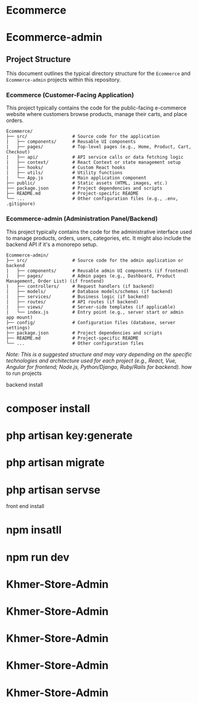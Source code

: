 # Ecommerce
# Ecommerce-admin
## Project Structure

This document outlines the typical directory structure for the `Ecommerce` and `Ecommerce-admin` projects within this repository.

### Ecommerce (Customer-Facing Application)

This project typically contains the code for the public-facing e-commerce website where customers browse products, manage their carts, and place orders.

```
Ecommerce/
├── src/                 # Source code for the application
|   ├── components/      # Reusable UI components
|   ├── pages/           # Top-level pages (e.g., Home, Product, Cart, Checkout)
|   ├── api/             # API service calls or data fetching logic
|   ├── context/         # React Context or state management setup
|   ├── hooks/           # Custom React hooks
|   ├── utils/           # Utility functions
|   └── App.js           # Main application component
├── public/              # Static assets (HTML, images, etc.)
├── package.json         # Project dependencies and scripts
├── README.md            # Project-specific README
└── ...                  # Other configuration files (e.g., .env, .gitignore)
```

### Ecommerce-admin (Administration Panel/Backend)

This project typically contains the code for the administrative interface used to manage products, orders, users, categories, etc. It might also include the backend API if it's a monorepo setup.

```
Ecommerce-admin/
├── src/                 # Source code for the admin application or backend
|   ├── components/      # Reusable admin UI components (if frontend)
|   ├── pages/           # Admin pages (e.g., Dashboard, Product Management, Order List) (if frontend)
|   ├── controllers/     # Request handlers (if backend)
|   ├── models/          # Database models/schemas (if backend)
|   ├── services/        # Business logic (if backend)
|   ├── routes/          # API routes (if backend)
|   ├── views/           # Server-side templates (if applicable)
|   └── index.js         # Entry point (e.g., server start or admin app mount)
├── config/              # Configuration files (database, server settings)
├── package.json         # Project dependencies and scripts
├── README.md            # Project-specific README
└── ...                  # Other configuration files
```

*Note: This is a suggested structure and may vary depending on the specific technologies and architecture used for each project (e.g., React, Vue, Angular for frontend; Node.js, Python/Django, Ruby/Rails for backend).*
how to run projects

backend install
# composer install
# php artisan key:generate
# php artisan migrate
# php artisan servse

front end install
# npm insatll
# npm run dev
# Khmer-Store-Admin
# Khmer-Store-Admin
# Khmer-Store-Admin
# Khmer-Store-Admin
# Khmer-Store-Admin
